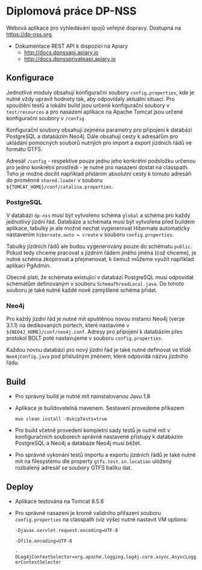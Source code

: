 # Diplomová práce DP-NSS #

Webová aplikace pro vyhledávání spojů veřejné dopravy. Dostupná na https://dp-nss.org.
   
* Dokumentace REST API k dispozici na Apiary
   * http://docs.dpnssapi.apiary.io
   * http://docs.dpnssprivateapi.apiary.io
   
## Konfigurace ##
Jednotlivé moduly obsahují konfigurační soubory ``config.properties``, kde je nutné vždy upravit hodnoty tak, aby odpovídaly aktuální situaci. Pro spouštění testů a lokální build jsou určené konfigurační soubory v ``test/resources`` a pro nasazení aplikace na Apache Tomcat jsou určené konfigurační soubory v ``/config``.

Konfigurační soubory obsahují zejména parametry pro připojení k databázi PostgreSQL a databázím Neo4j. Dále obsahují cesty k adresářům pro ukládání pomocných souborů nutných pro import a export jízdních řádů ve formátu GTFS.

Adresář ``/config`` - respektive pouze jednu jeho konkrétní podsložku určenou pro jedno konkrétní prostředí - je nutné pro nasazení dostat na classpath. Toho je možné docílit například přidáním absolutní cesty k tomuto adresáři do proměnné ``shared.loader`` v souboru ``${TOMCAT_HOME}/conf/catalina.properties``.    
   
### PostgreSQL ###
V databázi ``dp-nss`` musí být vytvořeno schéma ``global`` a schéma pro každý jednotlivý jízdní řád. Databáze a schémata musí být vytvořena před buildem aplikace, tabulky je ale možné nechat vygenerovat Hibernate automaticky nastavením ``hibernate.auto = create`` v souboru ``config.properties``.
 
Tabulky jízdních řádů ale budou vygenerovány pouze do schématu ``public``. Pokud tedy chceme pracovat s jízdním řádem jiného jména (což chceme), je nutné schéma zkopírovat a přejmenovat, k čemuž můžeme využít například aplikaci PgAdmin.
  
Obecně platí, že schémata existující v databázi PostgreSQL musí odpovídat schématům definovaným v souboru ``SchemaThreadLocal.java``. Do tohoto souboru je také nutné každé nově zamýšlené schéma přidat.
   
### Neo4j ###
Pro každý jízdní řád je nutné mít spuštěnou novou instanci Neo4j (verze 3.1.1) na dedikovaných portech, které nastavíme v ``${NEO4J_HOME}/conf/neo4j.conf``. Adresy pro připojení k databázím přes protokol BOLT poté nastavujeme v souboru ``config.properties``.

Každou novou databázi pro nový jízdní řád je také nutné definovat ve třídě ``Neo4jConfig.java`` pod příslušným jménem, které odpovídá názvu jízdního řádu.
   
## Build ##
* Pro správný build je nutné mít nainstalovanou Javu 1.8

* Aplikace je buildovatelná mavenem. Sestavení provedeme příkazem

    ``mvn clean install -DskipTests=true``
    
* Pro build včetně provedení kompletní sady testů je nutné mít v konfiguračních souborech správně nastavené přístupy k databázím PostgreSQL a Neo4j a databáze Neo4j musí běžet.

* Pro správné vykonání testů importu a exportu jízdních řádů je také nutné mít na filesystému dle property ``gtfs.test.in.location`` uložený rozbalený adresář se soubory GTFS balíku dat.     
    
## Deploy ##
* Aplikace testována na Tomcat 8.5.6
* Pro správné nasazení je kromě validního přiřazení souboru ``config.properties`` na classpath (viz výše) nutné nastavit VM options:

    ``-Djavax.servlet.request.encoding=UTF-8``
    
    ``-Dfile.encoding=UTF-8``

    ``-DLog4jContextSelector=org.apache.logging.log4j.core.async.AsyncLoggerContextSelector``
